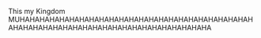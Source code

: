 This my Kingdom MUHAHAHAHAHAHAHAHAHAHAHAHAHAHAHAHAHAHAHAHAHAHAHAHAHAHAHAHAHAHAHAHAHAHAHAHAHAHAHAHAHAHAHAHA
